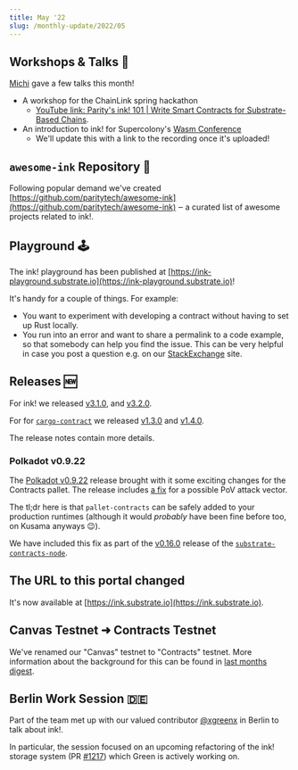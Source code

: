 ```yaml
---
title: May '22
slug: /monthly-update/2022/05
---
```


## Workshops & Talks 🎤

[Michi](https://github.com/cmichi) gave a few talks this month!
- A workshop for the ChainLink spring hackathon
    - [YouTube link: Parity's ink! 101 | Write Smart Contracts for Substrate-Based Chains](https://www.youtube.com/watch?v=_J6BsbOaedw).
- An introduction to ink! for Supercolony's [Wasm Conference](https://wasm-conference.com/)
    - We'll update this with a link to the recording once it's uploaded!

## `awesome-ink` Repository 🤩

Following popular demand we've created
[https://github.com/paritytech/awesome-ink](https://github.com/paritytech/awesome-ink) ‒
a curated list of awesome projects related to ink!.

## Playground 🕹

The ink! playground has been published at [https://ink-playground.substrate.io](https://ink-playground.substrate.io)!

It's handy for a couple of things. For example:

* You want to experiment with developing a contract without having to set up Rust locally.
* You run into an error and want to share a permalink to a code example, so that somebody
can help you find the issue. This can be very helpful in case you post a question e.g. on our
[StackExchange](https://substrate.stackexchange.com/questions/tagged/ink?tab=Votes) site.

## Releases 🆕

For ink! we released [v3.1.0](https://github.com/paritytech/ink/releases/tag/v3.1.0),
and [v3.2.0](https://github.com/paritytech/ink/releases/tag/v3.2.0).

For for [`cargo-contract`](https://github.com/paritytech/cargo-contract/) we released
[v1.3.0](https://github.com/paritytech/cargo-contract/releases/tag/v1.3.0) and [v1.4.0](https://github.com/paritytech/cargo-contract/releases/tag/v1.4.0).

The release notes contain more details.

### Polkadot v0.9.22
The [Polkadot v0.9.22](https://github.com/paritytech/polkadot/releases/tag/v0.9.22)
release brought with it some exciting changes for the Contracts pallet. The release
includes [a fix](https://github.com/paritytech/substrate/pull/11372) for a possible
PoV attack vector.

The tl;dr here is that `pallet-contracts` can be safely added to your production runtimes
(although it would _probably_ have been fine before too, on Kusama anyways 😉).

We have included this fix as part of the [v0.16.0](https://github.com/paritytech/substrate-contracts-node/releases/tag/v0.16.0)
release of the
[`substrate-contracts-node`](https://github.com/paritytech/substrate-contracts-node).

## The URL to this portal changed

It's now available at [https://ink.substrate.io](https://ink.substrate.io).

## Canvas Testnet ➜ Contracts Testnet

We've renamed our "Canvas" testnet to "Contracts" testnet.
More information about the background for this can be found in
[last months digest](/monthly-update/2022/04#canvas-update).

## Berlin Work Session 🇩🇪
Part of the team met up with our valued contributor [@xgreenx](https://github.com/xgreenx)
in Berlin to talk about ink!.

In particular, the session focused on an upcoming refactoring of the ink! storage system
(PR [#1217](https://github.com/paritytech/ink/pull/1217)) which Green is actively
working on.

